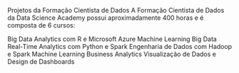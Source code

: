 Projetos da Formação Cientista de Dados
A Formação Cientista de Dados da Data Science Academy possui aproximadamente 400 horas e é composta de 6 cursos:

Big Data Analytics com R e Microsoft Azure Machine Learning
Big Data Real-Time Analytics com Python e Spark
Engenharia de Dados com Hadoop e Spark
Machine Learning
Business Analytics
Visualização de Dados e Design de Dashboards
